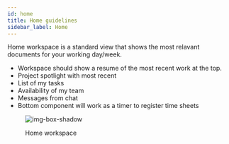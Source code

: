```yaml
---
id: home
title: Home guidelines
sidebar_label: Home
---
```


Home workspace is a standard view that shows the most relavant documents for your working day/week.

- Workspace should show a resume of the most recent work at the top.
- Project spotlight with most recent
- List of my tasks
- Availability of my team
- Messages from chat
- Bottom component will work as a timer to register time sheets



<figure>

![img-box-shadow](/img/design/design-home.png)
<figcaption>Home workspace</figcaption>
</figure>


